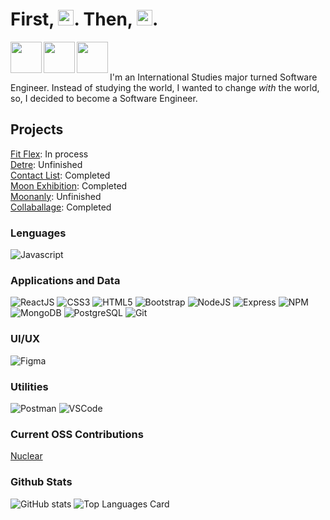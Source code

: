 
# First, <img src="https://cdn0.iconfinder.com/data/icons/miscellaneous-59-solid/128/cup_coffee-cup_coffee_tea_beverage_-1024.png" width="25px"/>. Then, <img src="https://cdn0.iconfinder.com/data/icons/miscellaneous-59-solid/128/javascript_programming_software_coding_java-1024.png" width="25px"/>.


[<img align="left"  width="50px" src="https://cdn3.iconfinder.com/data/icons/fantasy-social-1/512/LinkedIn-1024.png" />][linkedin]
[<img align="left"  width="50px" src="https://cdn3.iconfinder.com/data/icons/fantasy-social-1/512/Twitter-1024.png" />][twitter]
[<img align="left"  width="50px" src="https://cdn3.iconfinder.com/data/icons/fantasy-social-1/512/Google-1024.png" />][gmail]
</br>
</br>

I'm an International Studies major turned Software Engineer. Instead of studying the world, I wanted to change *with* the world, so, I decided to become a Software Engineer. 

## Projects
[Fit Flex](https://github.com/jamieeunice/fit-flex): In process
<br/>
[Detre](https://github.com/jamieeunice/detre): Unfinished
<br/>
[Contact List](https://github.com/jamieeunice/visa-contact-list): Completed
<br/>
[Moon Exhibition](https://github.com/jamieeunice/moon-exhibition): Completed
<br/>
[Moonanly](https://github.com/jamieeunice/moonanly): Unfinished
<br/>
[Collaballage](https://github.com/Team-Lilith/capstone): Completed
<br/>

### Lenguages 
![Javascript](https://img.shields.io/badge/-JavaScript-EDD222?style=flat&logo=javascript&logoColor=white)

### Applications and Data
![ReactJS](https://img.shields.io/badge/-ReactJS-51CBF2?style=flat&logo=react&logoColor=white)
![CSS3](https://img.shields.io/badge/-CSS3-1572B6?style=flat&logo=css3)
![HTML5](https://img.shields.io/badge/-HTML5-E34F26?style=flat&logo=html5&logoColor=white)
![Bootstrap](https://img.shields.io/badge/-Bootstrap-563D7C?style=flat&logo=bootstrap&logoColor=white)
![NodeJS](http://img.shields.io/badge/-NodeJS-6EBF20?style=flat&logo=node.js&logoColor=white)
![Express](http://img.shields.io/badge/-Express-black?style=flat&logo=express&logoColor=white)
![NPM](https://img.shields.io/badge/-NPM-CB3837?style=flat&logo=npm&logoColor=white)
![MongoDB](http://img.shields.io/badge/-MongoDB-47A248?style=flat&logo=mongodb&logoColor=white)
![PostgreSQL](https://img.shields.io/badge/PostgreSQL-informational?style=flat&logo=postgresql&logoColor=white)
![Git](https://img.shields.io/badge/-Git-F05032?style=flat&logo=git&logoColor=white)

### UI/UX
![Figma](https://img.shields.io/badge/-Figma-F24E1E?style=flat&logo=figma&logoColor=white)

### Utilities
![Postman](https://img.shields.io/badge/-Postman-FF6C37?style=flat&logo=postman&logoColor=white)
![VSCode](https://img.shields.io/badge/-VSCode-007ACC?style=flat&logo=visual-studio-code&logoColor=white)

### Current OSS Contributions
[Nuclear](https://github.com/nukeop/nuclear)
<br/>

### Github Stats
![GitHub stats](https://github-readme-stats.vercel.app/api?username=jamieeunice&theme=graywhite&show_icons=true)
![Top Languages Card](https://github-readme-stats.vercel.app/api/top-langs/?username=jamieeunice&layout=compact)


[linkedin]: https://www.linkedin.com/in/jamieeunice/
[twitter]: https://www.twitter.com/jeimiyuniseu/
[gmail]: jamieecarrasquillo@gmail.com
